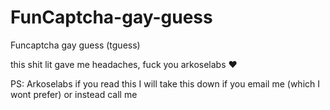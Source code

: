 # FunCaptcha-gay-guess
Funcaptcha gay guess (tguess)

this shit lit gave me headaches, fuck you arkoselabs ♥️

PS: Arkoselabs if you read this I will take this down if you email me (which I wont prefer) or instead call me
